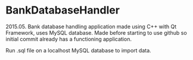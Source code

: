 # BankDatabaseHandler
2015.05.
Bank database handling application made using C++ with Qt Framework, uses MySQL database. Made before starting to use github
so initial commit already has a functioning application.

Run .sql file on a localhost MySQL database to import data.
